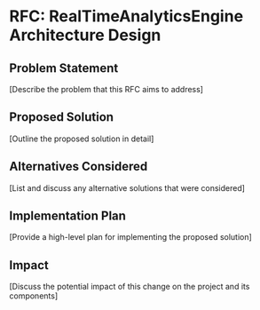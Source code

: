 # RFC: RealTimeAnalyticsEngine Architecture Design

## Problem Statement

[Describe the problem that this RFC aims to address]

## Proposed Solution

[Outline the proposed solution in detail]

## Alternatives Considered

[List and discuss any alternative solutions that were considered]

## Implementation Plan

[Provide a high-level plan for implementing the proposed solution]

## Impact

[Discuss the potential impact of this change on the project and its components]

